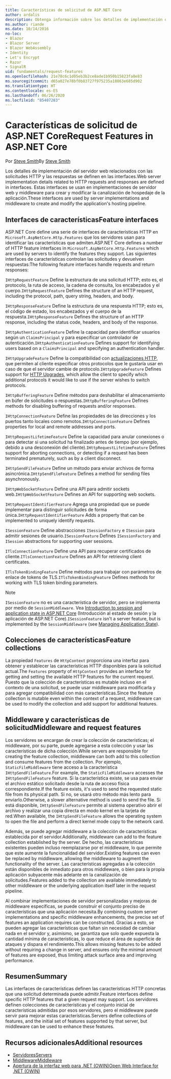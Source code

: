 ```yaml
---
title: Características de solicitud de ASP.NET Core
author: ardalis
description: Obtenga información sobre los detalles de implementación del servidor web relacionados con las solicitudes HTTP y las respuestas que se definen en las interfaces de ASP.NET Core.
ms.author: riande
ms.date: 10/14/2016
no-loc:
- Blazor
- Blazor Server
- Blazor WebAssembly
- Identity
- Let's Encrypt
- Razor
- SignalR
uid: fundamentals/request-features
ms.openlocfilehash: 21e78c6c1d05eb3b2ce8ade1b950b15823fa0e83
ms.sourcegitcommit: d65a027e78bf0b83727f975235a18863e685d902
ms.translationtype: HT
ms.contentlocale: es-ES
ms.lasthandoff: 06/26/2020
ms.locfileid: "85407283"
---
```

# <a name="request-features-in-aspnet-core"></a><span data-ttu-id="0a47b-103">Características de solicitud de ASP.NET Core</span><span class="sxs-lookup"><span data-stu-id="0a47b-103">Request Features in ASP.NET Core</span></span>

<span data-ttu-id="0a47b-104">Por [Steve Smith](https://ardalis.com/)</span><span class="sxs-lookup"><span data-stu-id="0a47b-104">By [Steve Smith](https://ardalis.com/)</span></span>

<span data-ttu-id="0a47b-105">Los detalles de implementación del servidor web relacionados con las solicitudes HTTP y las respuestas se definen en las interfaces.</span><span class="sxs-lookup"><span data-stu-id="0a47b-105">Web server implementation details related to HTTP requests and responses are defined in interfaces.</span></span> <span data-ttu-id="0a47b-106">Estas interfaces se usan en implementaciones de servidor web y middleware para crear y modificar la canalización de hospedaje de la aplicación.</span><span class="sxs-lookup"><span data-stu-id="0a47b-106">These interfaces are used by server implementations and middleware to create and modify the application's hosting pipeline.</span></span>

## <a name="feature-interfaces"></a><span data-ttu-id="0a47b-107">Interfaces de características</span><span class="sxs-lookup"><span data-stu-id="0a47b-107">Feature interfaces</span></span>

<span data-ttu-id="0a47b-108">ASP.NET Core define una serie de interfaces de características HTTP en `Microsoft.AspNetCore.Http.Features` que los servidores usan para identificar las características que admiten.</span><span class="sxs-lookup"><span data-stu-id="0a47b-108">ASP.NET Core defines a number of HTTP feature interfaces in `Microsoft.AspNetCore.Http.Features` which are used by servers to identify the features they support.</span></span> <span data-ttu-id="0a47b-109">Las siguientes interfaces de características controlan las solicitudes y devuelven respuestas:</span><span class="sxs-lookup"><span data-stu-id="0a47b-109">The following feature interfaces handle requests and return responses:</span></span>

<span data-ttu-id="0a47b-110">`IHttpRequestFeature` Define la estructura de una solicitud HTTP; esto es, el protocolo, la ruta de acceso, la cadena de consulta, los encabezados y el cuerpo.</span><span class="sxs-lookup"><span data-stu-id="0a47b-110">`IHttpRequestFeature` Defines the structure of an HTTP request, including the protocol, path, query string, headers, and body.</span></span>

<span data-ttu-id="0a47b-111">`IHttpResponseFeature` Define la estructura de una respuesta HTTP; esto es, el código de estado, los encabezados y el cuerpo de la respuesta.</span><span class="sxs-lookup"><span data-stu-id="0a47b-111">`IHttpResponseFeature` Defines the structure of an HTTP response, including the status code, headers, and body of the response.</span></span>

<span data-ttu-id="0a47b-112">`IHttpAuthenticationFeature` Define la capacidad para identificar usuarios según un `ClaimsPrincipal` y para especificar un controlador de autenticación.</span><span class="sxs-lookup"><span data-stu-id="0a47b-112">`IHttpAuthenticationFeature` Defines support for identifying users based on a `ClaimsPrincipal` and specifying an authentication handler.</span></span>

<span data-ttu-id="0a47b-113">`IHttpUpgradeFeature` Define la compatibilidad con [actualizaciones HTTP](https://tools.ietf.org/html/rfc2616.html#section-14.42), que permiten al cliente especificar otros protocolos que le gustaría usar en caso de que el servidor cambie de protocolo.</span><span class="sxs-lookup"><span data-stu-id="0a47b-113">`IHttpUpgradeFeature` Defines support for [HTTP Upgrades](https://tools.ietf.org/html/rfc2616.html#section-14.42), which allow the client to specify which additional protocols it would like to use if the server wishes to switch protocols.</span></span>

<span data-ttu-id="0a47b-114">`IHttpBufferingFeature` Define métodos para deshabilitar el almacenamiento en búfer de solicitudes o respuestas.</span><span class="sxs-lookup"><span data-stu-id="0a47b-114">`IHttpBufferingFeature` Defines methods for disabling buffering of requests and/or responses.</span></span>

<span data-ttu-id="0a47b-115">`IHttpConnectionFeature` Define las propiedades de las direcciones y los puertos tanto locales como remotos.</span><span class="sxs-lookup"><span data-stu-id="0a47b-115">`IHttpConnectionFeature` Defines properties for local and remote addresses and ports.</span></span>

<span data-ttu-id="0a47b-116">`IHttpRequestLifetimeFeature` Define la capacidad para anular conexiones o para detectar si una solicitud ha finalizado antes de tiempo (por ejemplo, debido a una desconexión del cliente).</span><span class="sxs-lookup"><span data-stu-id="0a47b-116">`IHttpRequestLifetimeFeature` Defines support for aborting connections, or detecting if a request has been terminated prematurely, such as by a client disconnect.</span></span>

<span data-ttu-id="0a47b-117">`IHttpSendFileFeature` Define un método para enviar archivos de forma asincrónica.</span><span class="sxs-lookup"><span data-stu-id="0a47b-117">`IHttpSendFileFeature` Defines a method for sending files asynchronously.</span></span>

<span data-ttu-id="0a47b-118">`IHttpWebSocketFeature` Define una API para admitir sockets web.</span><span class="sxs-lookup"><span data-stu-id="0a47b-118">`IHttpWebSocketFeature` Defines an API for supporting web sockets.</span></span>

<span data-ttu-id="0a47b-119">`IHttpRequestIdentifierFeature` Agrega una propiedad que se puede implementar para distinguir solicitudes de forma única.</span><span class="sxs-lookup"><span data-stu-id="0a47b-119">`IHttpRequestIdentifierFeature` Adds a property that can be implemented to uniquely identify requests.</span></span>

<span data-ttu-id="0a47b-120">`ISessionFeature` Define abstracciones `ISessionFactory` e `ISession` para admitir sesiones de usuario.</span><span class="sxs-lookup"><span data-stu-id="0a47b-120">`ISessionFeature` Defines `ISessionFactory` and `ISession` abstractions for supporting user sessions.</span></span>

<span data-ttu-id="0a47b-121">`ITlsConnectionFeature` Define una API para recuperar certificados de cliente.</span><span class="sxs-lookup"><span data-stu-id="0a47b-121">`ITlsConnectionFeature` Defines an API for retrieving client certificates.</span></span>

<span data-ttu-id="0a47b-122">`ITlsTokenBindingFeature` Define métodos para trabajar con parámetros de enlace de tokens de TLS.</span><span class="sxs-lookup"><span data-stu-id="0a47b-122">`ITlsTokenBindingFeature` Defines methods for working with TLS token binding parameters.</span></span>

> [!NOTE]
> <span data-ttu-id="0a47b-123">`ISessionFeature` no es una característica de servidor, pero se implementa por medio de `SessionMiddleware`. Vea [Introduction to session and application state in ASP.NET Core](app-state.md) (Introducción al estado de sesión y la aplicación de ASP.NET Core).</span><span class="sxs-lookup"><span data-stu-id="0a47b-123">`ISessionFeature` isn't a server feature, but is implemented by the `SessionMiddleware` (see [Managing Application State](app-state.md)).</span></span>

## <a name="feature-collections"></a><span data-ttu-id="0a47b-124">Colecciones de características</span><span class="sxs-lookup"><span data-stu-id="0a47b-124">Feature collections</span></span>

<span data-ttu-id="0a47b-125">La propiedad `Features` de `HttpContext` proporciona una interfaz para obtener y establecer las características HTTP disponibles para la solicitud actual.</span><span class="sxs-lookup"><span data-stu-id="0a47b-125">The `Features` property of `HttpContext` provides an interface for getting and setting the available HTTP features for the current request.</span></span> <span data-ttu-id="0a47b-126">Puesto que la colección de características es mutable incluso en el contexto de una solicitud, se puede usar middleware para modificarla y para agregar compatibilidad con más características.</span><span class="sxs-lookup"><span data-stu-id="0a47b-126">Since the feature collection is mutable even within the context of a request, middleware can be used to modify the collection and add support for additional features.</span></span>

## <a name="middleware-and-request-features"></a><span data-ttu-id="0a47b-127">Middleware y características de solicitud</span><span class="sxs-lookup"><span data-stu-id="0a47b-127">Middleware and request features</span></span>

<span data-ttu-id="0a47b-128">Los servidores se encargan de crear la colección de características; el middleware, por su parte, puede agregarse a esta colección y usar las características de dicha colección.</span><span class="sxs-lookup"><span data-stu-id="0a47b-128">While servers are responsible for creating the feature collection, middleware can both add to this collection and consume features from the collection.</span></span> <span data-ttu-id="0a47b-129">Por ejemplo, `StaticFileMiddleware` tiene acceso a la característica `IHttpSendFileFeature`.</span><span class="sxs-lookup"><span data-stu-id="0a47b-129">For example, the `StaticFileMiddleware` accesses the `IHttpSendFileFeature` feature.</span></span> <span data-ttu-id="0a47b-130">Si la característica existe, se usa para enviar el archivo estático solicitado desde la ruta de acceso física correspondiente.</span><span class="sxs-lookup"><span data-stu-id="0a47b-130">If the feature exists, it's used to send the requested static file from its physical path.</span></span> <span data-ttu-id="0a47b-131">Si no, se usará otro método más lento para enviarlo.</span><span class="sxs-lookup"><span data-stu-id="0a47b-131">Otherwise, a slower alternative method is used to send the file.</span></span> <span data-ttu-id="0a47b-132">Si está disponible, `IHttpSendFileFeature` permite al sistema operativo abrir el archivo y realizar una copia directa en modo kernel en la tarjeta de red.</span><span class="sxs-lookup"><span data-stu-id="0a47b-132">When available, the `IHttpSendFileFeature` allows the operating system to open the file and perform a direct kernel mode copy to the network card.</span></span>

<span data-ttu-id="0a47b-133">Además, se puede agregar middleware a la colección de características establecida por el servidor.</span><span class="sxs-lookup"><span data-stu-id="0a47b-133">Additionally, middleware can add to the feature collection established by the server.</span></span> <span data-ttu-id="0a47b-134">De hecho, las características existentes pueden incluso reemplazarse por el middleware, lo que permite que este aumente la funcionalidad del servidor.</span><span class="sxs-lookup"><span data-stu-id="0a47b-134">Existing features can even be replaced by middleware, allowing the middleware to augment the functionality of the server.</span></span> <span data-ttu-id="0a47b-135">Las características agregadas a la colección están disponibles de inmediato para otros middleware, o bien para la propia aplicación subyacente más adelante en la canalización de solicitudes.</span><span class="sxs-lookup"><span data-stu-id="0a47b-135">Features added to the collection are available immediately to other middleware or the underlying application itself later in the request pipeline.</span></span>

<span data-ttu-id="0a47b-136">Al combinar implementaciones de servidor personalizadas y mejoras de middleware específicas, se puede construir el conjunto preciso de características que una aplicación necesita.</span><span class="sxs-lookup"><span data-stu-id="0a47b-136">By combining custom server implementations and specific middleware enhancements, the precise set of features an application requires can be constructed.</span></span> <span data-ttu-id="0a47b-137">Gracias a esto, se pueden agregar las características que faltan sin necesidad de cambiar nada en el servidor y, asimismo, se garantiza que solo quede expuesta la cantidad mínima de características, lo que reduce el área de superficie de ataques y dispara el rendimiento.</span><span class="sxs-lookup"><span data-stu-id="0a47b-137">This allows missing features to be added without requiring a change in server, and ensures only the minimal amount of features are exposed, thus limiting attack surface area and improving performance.</span></span>

## <a name="summary"></a><span data-ttu-id="0a47b-138">Resumen</span><span class="sxs-lookup"><span data-stu-id="0a47b-138">Summary</span></span>

<span data-ttu-id="0a47b-139">Las interfaces de características definen las características HTTP concretas que una solicitud determinada puede admitir.</span><span class="sxs-lookup"><span data-stu-id="0a47b-139">Feature interfaces define specific HTTP features that a given request may support.</span></span> <span data-ttu-id="0a47b-140">Los servidores definen colecciones de características y el conjunto inicial de características admitidas por esos servidores, pero el middleware puede servir para mejorar estas características.</span><span class="sxs-lookup"><span data-stu-id="0a47b-140">Servers define collections of features, and the initial set of features supported by that server, but middleware can be used to enhance these features.</span></span>

## <a name="additional-resources"></a><span data-ttu-id="0a47b-141">Recursos adicionales</span><span class="sxs-lookup"><span data-stu-id="0a47b-141">Additional resources</span></span>

* [<span data-ttu-id="0a47b-142">Servidores</span><span class="sxs-lookup"><span data-stu-id="0a47b-142">Servers</span></span>](xref:fundamentals/servers/index)
* [<span data-ttu-id="0a47b-143">Middleware</span><span class="sxs-lookup"><span data-stu-id="0a47b-143">Middleware</span></span>](xref:fundamentals/middleware/index)
* [<span data-ttu-id="0a47b-144">Apertura de la interfaz web para .NET (OWIN)</span><span class="sxs-lookup"><span data-stu-id="0a47b-144">Open Web Interface for .NET (OWIN)</span></span>](xref:fundamentals/owin)
